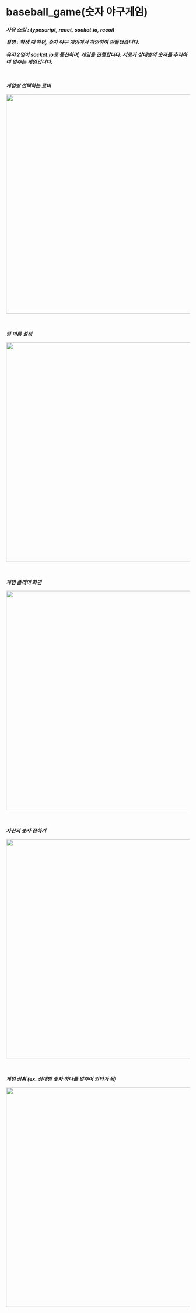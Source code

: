 # baseball_game(숫자 야구게임)

<h5>사용 스킬 : typescript, react, socket.io, recoil </p>

<p>설명 : 학생 때 하던, 숫자 야구 게임에서 착안하여 만들었습니다. </p>
<p>유저 2명이 socket.io로 통신하며, 게임을 진행합니다. 서로가 상대방의 숫자를 추리하여 맞추는 게임입니다. </p>
<br/>

<p>게임방 선택하는 로비</p>       
<p align="center" >
  <img src="https://user-images.githubusercontent.com/74960408/235825689-5d473fe6-4342-443a-8be3-c320587c04ad.png" width="700" height="600">
</p>
<br/>
<p>팀 이름 설정</p>
<p align="center">
  <img src="https://user-images.githubusercontent.com/74960408/235825694-ff3632cb-6134-4a2c-973a-109321b36b0c.png" width="700" height="600">
</p>
<br/>
<p>게임 플레이 화면</p>
<p align="center">
  <img src="https://user-images.githubusercontent.com/74960408/235825697-43651364-1796-4a31-aac4-67dcf91f6e30.png" width="700" height="600">
</p>
<br/>
<p>자신의 숫자 정하기</p>
<p align="center">
  <img src="https://user-images.githubusercontent.com/74960408/235825700-16fa0712-e172-4da2-ad58-376c0d962759.png" width="700" height="600">
</p>
<br/>
<p>게임 상황 (ex. 상대방 숫자 하나를 맞추어 안타가 됨)</p>
<p align="center">
  <img src="https://user-images.githubusercontent.com/74960408/235825702-6fe50487-6a5c-460b-b771-4551dd97eea4.png" width="700" height="600">
</p>
